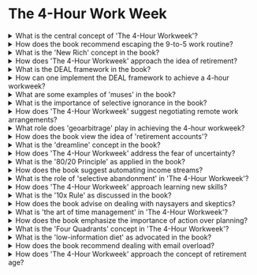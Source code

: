 

# The 4-Hour Work Week

<details>
<summary>What is the central concept of 'The 4-Hour Workweek'?</summary>

- Achieving lifestyle design and time freedom.

- Escaping the 9-to-5 grind and living on your terms.

- Creating automated income streams for more leisure.

</details>

<details>
<summary>How does the book recommend escaping the 9-to-5 work routine?</summary>

- Through outsourcing tasks and focusing on high-impact work.

- By embracing remote work and flexible arrangements.

- By creating passive income sources.

</details>

<details>
<summary>What is the 'New Rich' concept in the book?</summary>

- A mindset of valuing time and experiences over money.

- Pursuing 'mini-retirements' and adventures.

- Optimizing life for maximum enjoyment and freedom.

</details>

<details>
<summary>How does 'The 4-Hour Workweek' approach the idea of retirement?</summary>

- Advocates for 'mini-retirements' throughout life.

- Challenges the traditional concept of retiring late in life.

- Encourages achieving financial freedom sooner.

</details>

<details>
<summary>What is the DEAL framework in the book?</summary>

- A step-by-step process for achieving freedom: Definition, Elimination, Automation, Liberation.

- It guides readers to redefine their goals and priorities.

- Helps streamline work and life for efficiency.

</details>

<details>
<summary>How can one implement the DEAL framework to achieve a 4-hour workweek?</summary>

- Define clear goals and priorities for lifestyle design.

- Eliminate time-consuming tasks and distractions.

- Automate income sources and delegate responsibilities.

</details>

<details>
<summary>What are some examples of 'muses' in the book?</summary>

- Small, automated businesses that generate income.

- Websites, e-commerce stores, or product businesses.

- Designed for passive income and minimal maintenance.

</details>

<details>
<summary>What is the importance of selective ignorance in the book?</summary>

- Filtering out non-essential information and tasks.

- Focusing only on high-impact activities.

- Enhancing productivity and freeing up time.

</details>

<details>
<summary>How does 'The 4-Hour Workweek' suggest negotiating remote work arrangements?</summary>

- Demonstrating increased productivity and results.

- Proposing a trial period for remote work.

- Highlighting the benefits for both employee and employer.

</details>

<details>
<summary>What role does 'geoarbitrage' play in achieving the 4-hour workweek?</summary>

- Leveraging differences in currency and living costs for financial advantage.

- Choosing locations with a favorable cost of living.

- Maximizing income while minimizing expenses.

</details>

<details>
<summary>How does the book view the idea of 'retirement accounts'?</summary>

- Suggests creating an 'income account' for immediate use.

- Challenges the conventional approach to long-term savings.

- Encourages enjoying life now, not just in retirement.

</details>

<details>
<summary>What is the 'dreamline' concept in the book?</summary>

- A detailed plan for experiencing desired adventures and luxuries.

- Helps individuals set specific financial goals for 'mini-retirements.'

- Guides prioritization of life experiences.

</details>

<details>
<summary>How does 'The 4-Hour Workweek' address the fear of uncertainty?</summary>

- Encourages embracing discomfort and calculated risks.

- Advocates for building a safety net before taking risks.

- Views uncertainty as a path to growth and excitement.

</details>

<details>
<summary>What is the '80/20 Principle' as applied in the book?</summary>

- Focusing on the 20% of efforts that yield 80% of results.

- Optimizing time and resources for maximum impact.

- Avoiding busywork and non-essential tasks.

</details>

<details>
<summary>How does the book suggest automating income streams?</summary>

- Using online businesses, dropshipping, or affiliate marketing.

- Hiring virtual assistants for tasks and customer service.

- Creating products that can be sold repeatedly with minimal effort.

</details>

<details>
<summary>What is the role of 'selective abandonment' in 'The 4-Hour Workweek'?</summary>

- Identifying and letting go of unproductive commitments.

- Clearing space for more meaningful activities.

- Freeing up time and energy for high-impact pursuits.

</details>

<details>
<summary>How does 'The 4-Hour Workweek' approach learning new skills?</summary>

- Focusing on 'just-in-time' learning for immediate needs.

- Using online resources and mentors for rapid skill acquisition.

- Valuing practical knowledge over formal education.

</details>

<details>
<summary>What is the '10x Rule' as discussed in the book?</summary>

- Setting goals that are 10 times larger than your initial target.

- Encouraging thinking big and taking bold actions.

- Overcoming limiting beliefs and aiming for extraordinary results.

</details>

<details>
<summary>How does the book advise on dealing with naysayers and skeptics?</summary>

- Ignoring criticism and focusing on personal goals.

- Surrounding yourself with supportive and like-minded individuals.

- Letting results and success silence the critics.

</details>

<details>
<summary>What is 'the art of time management' in 'The 4-Hour Workweek'?</summary>

- Mastering the art of prioritization and efficiency.

- Scheduling work in blocks for focused productivity.

- Minimizing time spent on low-value tasks.

</details>

<details>
<summary>How does the book emphasize the importance of action over planning?</summary>

- Taking immediate action and learning through experimentation.

- Avoiding analysis paralysis and perfectionism.

- Valuing real-world results over extensive planning.

</details>

<details>
<summary>What is the 'Four Quadrants' concept in 'The 4-Hour Workweek'?</summary>

- Divides activities into: Not Urgent & Important, Urgent & Important, Not Urgent & Unimportant, Urgent & Unimportant.

- Encourages focusing on Not Urgent & Important tasks.

- Avoiding the trap of constant urgency.

</details>

<details>
<summary>What is the 'low-information diet' as advocated in the book?</summary>

- Reducing exposure to non-essential news and information.

- Freeing up mental space for productive thinking.

- Minimizing distractions and staying focused.

</details>

<details>
<summary>How does the book recommend dealing with email overload?</summary>

- Setting specific times for email management.

- Using autoresponders to manage communication expectations.

- Outsourcing email handling to virtual assistants.

</details>

<details>
<summary>How does 'The 4-Hour Workweek' approach the concept of retirement age?</summary>

- Challenges the idea of waiting for traditional retirement.

- Promotes achieving financial freedom and lifestyle design sooner.

- Encourages a mindset of 'retiring' at any age.

</details>

